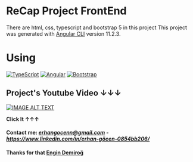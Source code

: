 # ReCap Project FrontEnd

There are html, css, typescript and bootstrap 5 in this project
This project was generated with [Angular CLI](https://github.com/angular/angular-cli) version 11.2.3.

# Using

[![TypeScript](https://img.shields.io/badge/TypeScript-007ACC?style=for-the-badge&logo=typescript&logoColor=white)](https://www.typescriptlang.org/)
[![Angular](https://img.shields.io/badge/Angular-DD0031?style=for-the-badge&logo=angular&logoColor=white)](https://angular.io/)
[![Bootstrap](https://img.shields.io/badge/Bootstrap-563D7C?style=for-the-badge&logo=bootstrap&logoColor=white)](https://getbootstrap.com/docs/)


## Project's Youtube Video ↓↓↓

<div>
  <a href="https://www.youtube.com/watch?v=9xFsYmzSpTo"><img src="https://i.hizliresim.com/aPI8DV.jpg" alt="IMAGE ALT TEXT"></a>
</div>

**Click It ↑↑↑**



#### Contact me: *erhangocenn@gmail.com - https://www.linkedin.com/in/erhan-göcen-0854bb206/*

#### Thanks for that <a href="https://github.com/engindemirog"><b>Engin Demiroğ</b></a>
